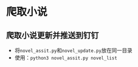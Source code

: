 # 爬取小说

## 爬取小说更新并推送到钉钉
* 将```novel_assit.py```和```novel_update.py```放在同一目录
* 使用：```python3 novel_assit.py novel_list```
